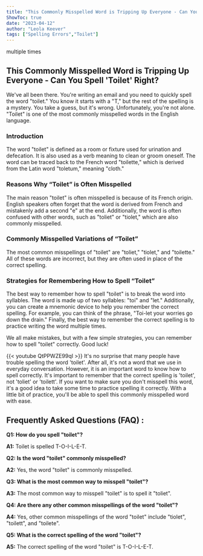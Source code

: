 ```yaml
---
title: "This Commonly Misspelled Word is Tripping Up Everyone - Can You Spell 'Toilet' Right?"
ShowToc: true 
date: "2023-04-12"
author: "Leola Keever" 
tags: ["Spelling Errors","Toilet"]
---
```

multiple times

## This Commonly Misspelled Word is Tripping Up Everyone - Can You Spell 'Toilet' Right?

We've all been there. You're writing an email and you need to quickly spell the word "toilet." You know it starts with a "T," but the rest of the spelling is a mystery. You take a guess, but it's wrong. Unfortunately, you're not alone. "Toilet" is one of the most commonly misspelled words in the English language.

### Introduction

The word "toilet" is defined as a room or fixture used for urination and defecation. It is also used as a verb meaning to clean or groom oneself. The word can be traced back to the French word "toilette," which is derived from the Latin word "toletum," meaning "cloth."

### Reasons Why “Toilet” is Often Misspelled

The main reason "toilet" is often misspelled is because of its French origin. English speakers often forget that the word is derived from French and mistakenly add a second "e" at the end. Additionally, the word is often confused with other words, such as "toliet" or "tiolet," which are also commonly misspelled.

### Commonly Misspelled Variations of “Toilet”

The most common misspellings of "toilet" are "toliet," "tiolet," and "toilette." All of these words are incorrect, but they are often used in place of the correct spelling.

### Strategies for Remembering How to Spell “Toilet”

The best way to remember how to spell "toilet" is to break the word into syllables. The word is made up of two syllables: "toi" and "let." Additionally, you can create a mnemonic device to help you remember the correct spelling. For example, you can think of the phrase, "Toi-let your worries go down the drain." Finally, the best way to remember the correct spelling is to practice writing the word multiple times.

We all make mistakes, but with a few simple strategies, you can remember how to spell "toilet" correctly. Good luck!

{{< youtube QtPPWZE99qI >}} 
It's no surprise that many people have trouble spelling the word 'toilet'. After all, it's not a word that we use in everyday conversation. However, it is an important word to know how to spell correctly. It's important to remember that the correct spelling is 'toilet', not 'toliet' or 'toilett'. If you want to make sure you don't misspell this word, it's a good idea to take some time to practice spelling it correctly. With a little bit of practice, you'll be able to spell this commonly misspelled word with ease.

## Frequently Asked Questions (FAQ) :
**Q1: How do you spell "toilet"?**

**A1:** Toilet is spelled T-O-I-L-E-T.

**Q2: Is the word "toilet" commonly misspelled?**

**A2:** Yes, the word "toilet" is commonly misspelled.

**Q3: What is the most common way to misspell "toilet"?**

**A3:** The most common way to misspell "toilet" is to spell it "toliet".

**Q4: Are there any other common misspellings of the word "toilet"?**

**A4:** Yes, other common misspellings of the word "toilet" include "tiolet", "toilett", and "toilete".

**Q5: What is the correct spelling of the word "toilet"?**

**A5:** The correct spelling of the word "toilet" is T-O-I-L-E-T.





